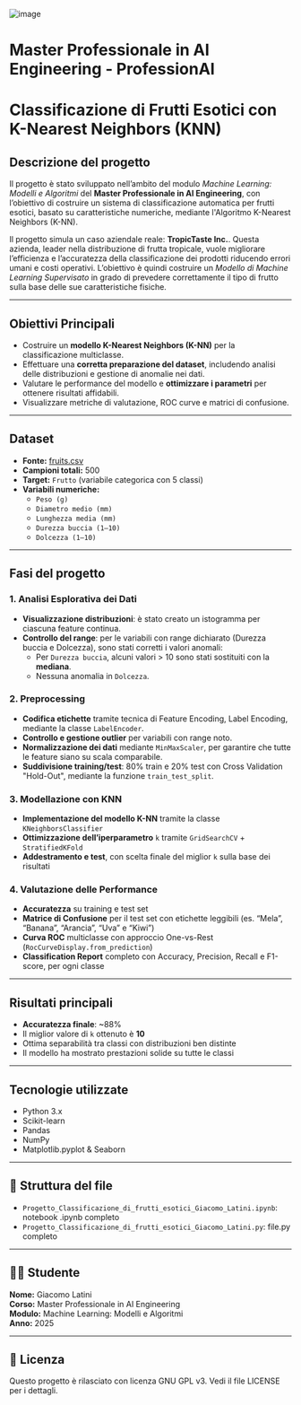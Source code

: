 ![image](https://github.com/user-attachments/assets/1b701899-f179-4f08-a4cf-d50720bc827b)
# Master Professionale in AI Engineering - ProfessionAI
# Classificazione di Frutti Esotici con K-Nearest Neighbors (KNN)

## Descrizione del progetto
Il progetto è stato sviluppato nell’ambito del modulo *Machine Learning: Modelli e Algoritmi* del **Master Professionale in AI Engineering**, con l’obiettivo di costruire un sistema di classificazione automatica per frutti esotici, basato su caratteristiche numeriche, mediante l'Algoritmo K-Nearest Neighbors (K-NN).

Il progetto simula un caso aziendale reale: **TropicTaste Inc.**. Questa azienda, leader nella distribuzione di frutta tropicale, vuole migliorare l’efficienza e l’accuratezza della classificazione dei prodotti riducendo errori umani e costi operativi. L’obiettivo è quindi costruire un *Modello di Machine Learning Supervisato* in grado di prevedere correttamente il tipo di frutto sulla base delle sue caratteristiche fisiche.

---

## Obiettivi Principali
- Costruire un **modello K-Nearest Neighbors (K-NN)** per la classificazione multiclasse.
- Effettuare una **corretta preparazione del dataset**, includendo analisi delle distribuzioni e gestione di anomalie nei dati.
- Valutare le performance del modello e **ottimizzare i parametri** per ottenere risultati affidabili.
- Visualizzare metriche di valutazione, ROC curve e matrici di confusione.

---

## Dataset
- **Fonte:** [fruits.csv](https://proai-datasets.s3.eu-west-3.amazonaws.com/fruits.csv)  
- **Campioni totali:** 500  
- **Target:** `Frutto` (variabile categorica con 5 classi)  
- **Variabili numeriche:**
  - `Peso (g)`
  - `Diametro medio (mm)`
  - `Lunghezza media (mm)`
  - `Durezza buccia (1–10)`
  - `Dolcezza (1–10)`

---

## Fasi del progetto

### 1. Analisi Esplorativa dei Dati
- **Visualizzazione distribuzioni**: è stato creato un istogramma per ciascuna feature continua.
- **Controllo del range**: per le variabili con range dichiarato (Durezza buccia e Dolcezza), sono stati corretti i valori anomali:
   - Per `Durezza buccia`, alcuni valori > 10 sono stati sostituiti con la **mediana**.
   - Nessuna anomalia in `Dolcezza`.

### 2. Preprocessing
- **Codifica etichette** tramite tecnica di Feature Encoding, Label Encoding, mediante la classe `LabelEncoder`.
- **Controllo e gestione outlier** per variabili con range noto.
- **Normalizzazione dei dati** mediante `MinMaxScaler`, per garantire che tutte le feature siano su scala comparabile.
- **Suddivisione training/test**: 80% train e 20% test con Cross Validation "Hold-Out", mediante la funzione `train_test_split`.

### 3. Modellazione con KNN
- **Implementazione del modello K-NN** tramite la classe `KNeighborsClassifier`
- **Ottimizzazione dell’iperparametro** `k` tramite `GridSearchCV` + `StratifiedKFold`
- **Addestramento e test**, con scelta finale del miglior `k` sulla base dei risultati

### 4. Valutazione delle Performance
- **Accuratezza** su training e test set
- **Matrice di Confusione** per il test set con etichette leggibili (es. “Mela”, “Banana”, “Arancia”, “Uva” e “Kiwi”)
- **Curva ROC** multiclasse con approccio One-vs-Rest (`RocCurveDisplay.from_prediction`)
- **Classification Report** completo con Accuracy, Precision, Recall e F1-score, per ogni classe

---

## Risultati principali
- **Accuratezza finale**: ~88%
- Il miglior valore di `k` ottenuto è **10**
- Ottima separabilità tra classi con distribuzioni ben distinte
- Il modello ha mostrato prestazioni solide su tutte le classi

---

## Tecnologie utilizzate
- Python 3.x
- Scikit-learn
- Pandas
- NumPy
- Matplotlib.pyplot & Seaborn

---

## 📂 Struttura del file
- `Progetto_Classificazione_di_frutti_esotici_Giacomo_Latini.ipynb`: notebook .ipynb completo
- `Progetto_Classificazione_di_frutti_esotici_Giacomo_Latini.py`: file.py completo

---

## 👨‍🎓 Studente
**Nome:** Giacomo Latini  
**Corso:** Master Professionale in AI Engineering  
**Modulo:** Machine Learning: Modelli e Algoritmi  
**Anno:** 2025

---

## 📜 Licenza
Questo progetto è rilasciato con licenza GNU GPL v3.
Vedi il file LICENSE per i dettagli.
